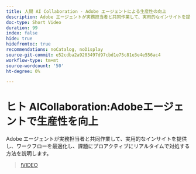 ```yaml
---
title: 人間 AI Collaboration - Adobe エージェントによる生産性の向上
description: Adobe エージェントが実務担当者と共同作業して、実用的なインサイトを提供し、ワークフローを最適化し、課題にプロアクティブにリアルタイムで対処する方法を説明します。
doc-type: Short Video
duration: 99
index: false
hide: true
hidefromtoc: true
recommendations: noCatalog, noDisplay
source-git-commit: e52cdba2a9203497d97cbd1e75c81e3e4e556ac4
workflow-type: tm+mt
source-wordcount: '50'
ht-degree: 0%

---
```



# ヒト AICollaboration:Adobeエージェントで生産性を向上

Adobe エージェントが実務担当者と共同作業して、実用的なインサイトを提供し、ワークフローを最適化し、課題にプロアクティブにリアルタイムで対処する方法を説明します。

<!-- 62_S653_3442539_98_humanai-collaboration-adobe-agents-enhancing-productivity -->
>[!VIDEO](https://video.tv.adobe.com/v/3458189/?learn=on&enablevpops=true)
